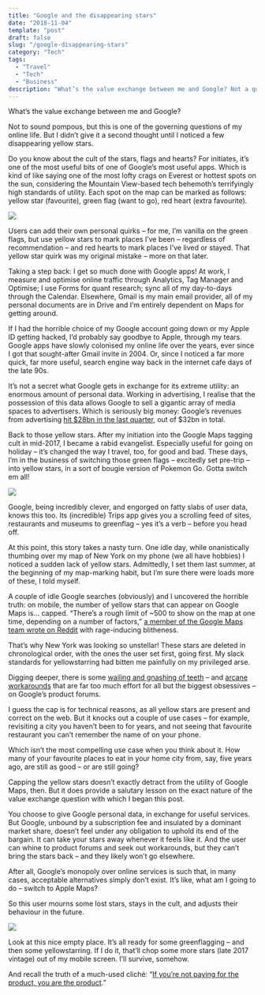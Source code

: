 ```yaml
---
title: "Google and the disappearing stars"
date: "2018-11-04"
template: "post"
draft: false
slug: "/google-disappearing-stars"
category: "Tech"
tags:
  - "Travel"
  - "Tech"
  - "Business"
description: "What’s the value exchange between me and Google? Not a question I gave a second thought to... until I noticed a few disappearing yellow stars."
---
```


What’s the value exchange between me and Google?

Not to sound pompous, but this is one of the governing questions of my online life. But I didn’t give it a second thought until I noticed a few disappearing yellow stars.

Do you know about the cult of the stars, flags and hearts? For initiates, it’s one of the most useful bits of one of Google’s most useful apps. Which is kind of like saying one of the most lofty crags on Everest or hottest spots on the sun, considering the Mountain View-based tech behemoth’s terrifyingly high standards of utility. Each spot on the map can be marked as follows: yellow star (favourite), green flag (want to go), red heart (extra favourite).

![](/media/google-disappearing-stars-1.jpg)

Users can add their own personal quirks – for me, I’m vanilla on the green flags, but use yellow stars to mark places I’ve been – regardless of recommendation – and red hearts to mark places I’ve lived or stayed. That yellow star quirk was my original mistake – more on that later.

Taking a step back: I get so much done with Google apps! At work, I measure and optimise online traffic through Analytics, Tag Manager and Optimise; I use Forms for quant research; sync all of my day-to-days through the Calendar. Elsewhere, Gmail is  my main email provider, all of my personal documents are in Drive and I’m entirely dependent on Maps for getting around.

If I had the horrible choice of my Google account going down or my Apple ID getting hacked, I’d probably say goodbye to Apple, through my tears. Google apps have slowly colonised my online life over the years, ever since I got that sought-after Gmail invite in 2004. Or, since I noticed a far more quick, far more useful, search engine way back in the internet cafe days of the late 90s.

It’s not a secret what Google gets in exchange for its extreme utility: an enormous amount of personal data. Working in advertising, I realise that the possession of this data allows Google to sell a gigantic array of media spaces to advertisers. Which is seriously big money: Google’s revenues from advertising [hit $28bn in the last quarter](https://abc.xyz/investor/pdf/20180723_alphabet_10Q.pdf), out of $32bn in total.

Back to those yellow stars. After my initiation into the Google Maps tagging cult in mid-2017, I became a rabid evangelist. Especially useful for going on holiday – it’s changed the way I travel, too, for good and bad. These days, I’m in the business of switching those green flags – excitedly set pre-trip – into yellow stars, in a sort of bougie version of Pokemon Go. Gotta switch em all!

![](/media//google-disappearing-stars-2.jpg)

Google, being incredibly clever, and engorged on fatty slabs of user data, knows this too. Its (incredible) Trips app gives you a scrolling feed of sites, restaurants and museums to greenflag – yes it’s a verb – before you head off.

At this point, this story takes a nasty turn. One idle day, while onanistically thumbing over my map of New York on my phone (we all have hobbies) I noticed a sudden lack of yellow stars. Admittedly, I set them last summer, at the beginning of my map-marking habit, but I’m sure there were loads more of these, I told myself.

A couple of idle Google searches (obviously) and I uncovered the horrible truth: on mobile, the number of yellow stars that can appear on Google Maps is… capped. “There’s a rough limit of ~500 to show on the map at one time, depending on a number of factors,” [a member of the Google Maps team wrote on Reddit](https://www.reddit.com/r/GoogleMaps/comments/5tppmc/stars_disappearing/) with rage-inducing blitheness.

That’s why New York was looking so unstellar! These stars are deleted in chronological order, with the ones the user set first, going first. My slack standards for yellowstarring had bitten me painfully on my privileged arse.

Digging deeper, there is some [wailing and gnashing of teeth](https://productforums.google.com/forum/#!topic/maps/GgdAfL-fl-k) – and [arcane workarounds](https://productforums.google.com/forum/#!topic/maps/eGHc7063xmM;context-place=forum/maps) that are far too much effort for all but the biggest obsessives – on Google’s product forums.

I guess the cap is for technical reasons, as all yellow stars are present and correct on the web. But it knocks out a couple of use cases – for example, revisiting a city you haven’t been to for years, and not seeing that favourite restaurant you can’t remember the name of on your phone.

Which isn’t the most compelling use case when you think about it. How many of your favourite places to eat in your home city from, say, five years ago, are still as good – or are still going?

Capping the yellow stars doesn’t exactly detract from the utility of Google Maps, then. But it does provide a salutary lesson on the exact nature of the value exchange question with which I began this post.

You choose to give Google personal data, in exchange for useful services. But Google, unbound by a subscription fee and insulated by a dominant market share, doesn’t feel under any obligation to uphold its end of the bargain. It can take your stars away whenever it feels like it. And the user can whine to product forums and seek out workarounds, but they can’t bring the stars back – and they likely won’t go elsewhere.

After all, Google’s monopoly over online services is such that, in many cases, acceptable alternatives simply don’t exist. It’s like, what am I going to do – switch to Apple Maps?

So this user mourns some lost stars, stays in the cult, and adjusts their behaviour in the future.

![](/media//google-disappearing-stars-3.jpg)

Look at this nice empty place. It’s all ready for some greenflagging – and then some yellowstarring. If I do it, that’ll chop some more stars (late 2017 vintage) out of my mobile screen. I’ll survive, somehow.

And recall the truth of a much-used cliché: “[If you’re not paying for the product, you are the product](http://powazek.com/posts/3229).”